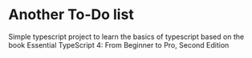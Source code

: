 # Another To-Do list
Simple typescript project to learn the basics of typescript based on the book
Essential TypeScript 4: From Beginner to Pro, Second Edition